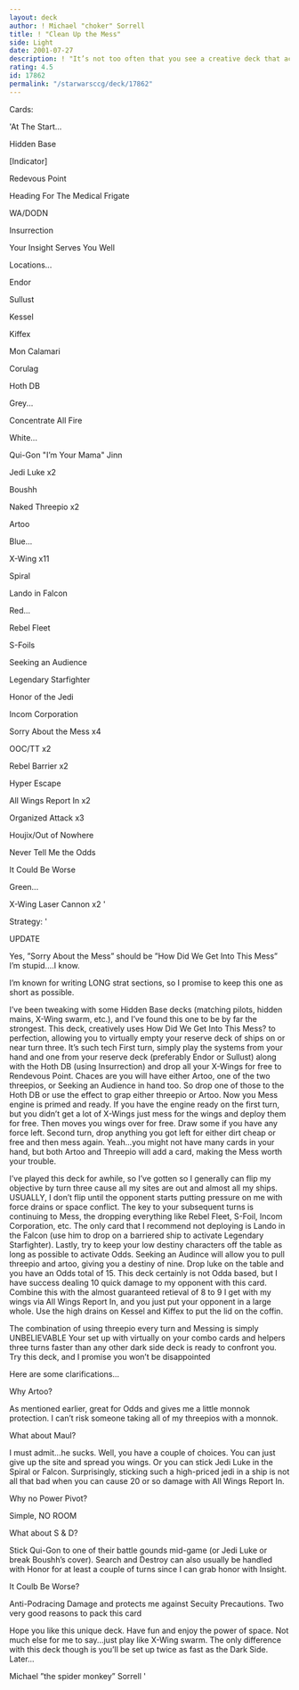 ```yaml
---
layout: deck
author: ! Michael "choker" Sorrell
title: ! "Clean Up the Mess"
side: Light
date: 2001-07-27
description: ! "It’s not too often that you see a creative deck that actually works on decktech.  Try this deck out...undefeated so far for me."
rating: 4.5
id: 17862
permalink: "/starwarsccg/deck/17862"
---
```

Cards: 

'At The Start...

Hidden Base

[Indicator]

Redevous Point

Heading For The Medical Frigate

WA/DODN

Insurrection

Your Insight Serves You Well


Locations...

Endor

Sullust

Kessel

Kiffex

Mon Calamari

Corulag

Hoth DB


Grey...

Concentrate All Fire


White...

Qui-Gon "I’m Your Mama" Jinn

Jedi Luke x2

Boushh

Naked Threepio x2

Artoo


Blue...

X-Wing x11

Spiral

Lando in Falcon


Red...

Rebel Fleet

S-Foils

Seeking an Audience

Legendary Starfighter

Honor of the Jedi

Incom Corporation

Sorry About the Mess x4

OOC/TT x2

Rebel Barrier x2

Hyper Escape

All Wings Report In x2

Organized Attack x3

Houjix/Out of Nowhere

Never Tell Me the Odds

It Could Be Worse


Green...

X-Wing Laser Cannon x2 '

Strategy: '

UPDATE

Yes, ”Sorry About the Mess” should be ”How Did We Get Into This Mess”  I’m stupid....I know.


I’m known for writing LONG strat sections, so I promise to keep this one as short as possible.


I’ve been tweaking with some Hidden Base decks (matching pilots, hidden mains, X-Wing swarm, etc.), and I’ve found this one to be by far the strongest.  This deck, creatively uses How Did We Get Into This Mess? to perfection, allowing you to virtually empty your reserve deck of ships on or near turn three.  It’s such tech  First turn, simply play the systems from your hand and one from your reserve deck (preferably Endor or Sullust) along with the Hoth DB (using Insurrection) and drop all your X-Wings for free to Rendevous Point.  Chaces are you will have either Artoo, one of the two threepios, or Seeking an Audience in hand too.  So drop one of those to the Hoth DB or use the effect to grap either threepio or Artoo.  Now you Mess engine is primed and ready.  If you have the engine ready on the first turn, but you didn’t get a lot of X-Wings just mess for the wings and deploy them for free.  Then moves you wings over for free.  Draw some if you have any force left.  Second turn, drop anything you got left for either dirt cheap or free and then mess again.  Yeah...you might not have many cards in your hand, but both Artoo and Threepio will add a card, making the Mess worth your trouble.


I’ve played this deck for awhile, so I’ve gotten so I generally can flip my objective by turn three cause all my sites are out and almost all my ships.  USUALLY, I don’t flip until the opponent starts putting pressure on me with force drains or space conflict.  The key to your subsequent turns is continuing to Mess, the dropping everything like Rebel Fleet, S-Foil, Incom Corporation, etc.  The only card that I recommend not deploying is Lando in the Falcon (use him to drop on a barriered ship to activate Legendary Starfighter).  Lastly, try to keep your low destiny characters off the table as long as possible to activate Odds.  Seeking an Audince will allow you to pull threepio and artoo, giving you a destiny of nine.  Drop luke on the table and you have an Odds total of 15.  This deck certainly is not Odda based, but I have success dealing 10 quick damage to my opponent with this card.  Combine this with the almost guaranteed retieval of 8 to 9 I get with my wings via All Wings Report In, and you just put your opponent in a large whole.  Use the high drains on Kessel and Kiffex to put the lid on the coffin.


The combination of using threepio every turn and Messing is simply UNBELIEVABLE  Your set up with virtually on your combo cards and helpers three turns faster than any other dark side deck is ready to confront you.  Try this deck, and I promise you won’t be disappointed


Here are some clarifications...  

Why Artoo?

As mentioned earlier, great for Odds and gives me a little monnok protection.  I can’t risk someone taking all of my threepios with a monnok.


What about Maul? 

I must admit...he sucks.  Well, you have a couple of choices.  You can just give up the site and spread you wings.  Or you can stick Jedi Luke in the Spiral or Falcon.  Surprisingly, sticking such a high-priced jedi in a ship is not all that bad when you can cause 20 or so damage with All Wings Report In.


Why no Power Pivot?

Simple, NO ROOM


What about S & D?

Stick Qui-Gon to one of their battle gounds mid-game  (or Jedi Luke or break Boushh’s cover).  Search and Destroy can also usually be handled with Honor for at least a couple of turns since I can grab honor with Insight.


It Coulb Be Worse?

Anti-Podracing Damage and protects me against Secuity Precautions.  Two very good reasons to pack this card



Hope you like this unique deck.  Have fun and enjoy the power of space.  Not much else for me to say...just play like X-Wing swarm.  The only difference with this deck though is you’ll be set up twice as fast as the Dark Side.  Later...


Michael ”the spider monkey” Sorrell    '
